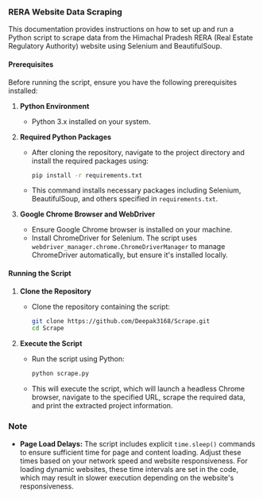 ### RERA Website Data Scraping

This documentation provides instructions on how to set up and run a Python script to scrape data from the Himachal Pradesh  RERA (Real Estate Regulatory Authority) website using Selenium and BeautifulSoup.

#### Prerequisites

Before running the script, ensure you have the following prerequisites installed:

1. **Python Environment**
   - Python 3.x installed on your system.

2. **Required Python Packages**
   - After cloning the repository, navigate to the project directory and install the required packages using:
     ```bash
     pip install -r requirements.txt
     ```
   - This command installs necessary packages including Selenium, BeautifulSoup, and others specified in `requirements.txt`.

3. **Google Chrome Browser and WebDriver**
   - Ensure Google Chrome browser is installed on your machine.
   - Install ChromeDriver for Selenium. The script uses `webdriver_manager.chrome.ChromeDriverManager` to manage ChromeDriver automatically, but ensure it's installed locally.

#### Running the Script

1. **Clone the Repository**
   - Clone the repository containing the script:
     ```bash
     git clone https://github.com/Deepak3168/Scrape.git
     cd Scrape
     ```

3. **Execute the Script**
   - Run the script using Python:
     ```bash
     python scrape.py
     ```
   - This will execute the script, which will launch a headless Chrome browser, navigate to the specified URL, scrape the required data, and print the extracted project information.

### Note

- **Page Load Delays:** The script includes explicit `time.sleep()` commands to ensure sufficient time for page and content loading. Adjust these times based on your network speed and website responsiveness. For loading dynamic websites, these time intervals are set in the code, which may result in slower execution depending on the website's responsiveness.
